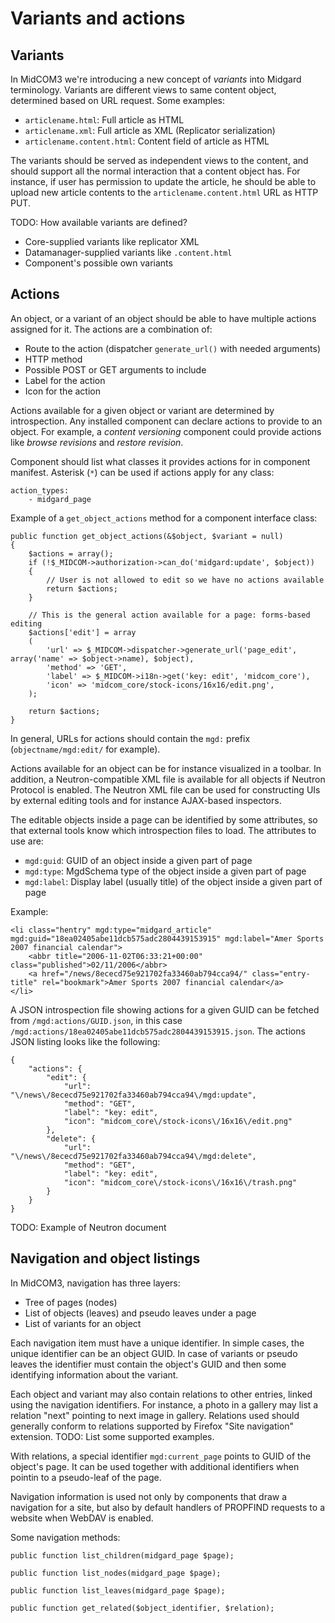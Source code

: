 Variants and actions
====================

## Variants

In MidCOM3 we're introducing a new concept of _variants_ into Midgard terminology. Variants are different views to same content object, determined based on URL request. Some examples:

* `articlename.html`: Full article as HTML
* `articlename.xml`: Full article as XML (Replicator serialization)
* `articlename.content.html`: Content field of article as HTML

The variants should be served as independent views to the content, and should support all the normal interaction that a content object has. For instance, if user has permission to update the article, he should be able to upload new article contents to the `articlename.content.html` URL as HTTP PUT.

TODO: How available variants are defined?

* Core-supplied variants like replicator XML
* Datamanager-supplied variants like `.content.html`
* Component's possible own variants

## Actions

An object, or a variant of an object should be able to have multiple actions assigned for it. The actions are a combination of:

* Route to the action (dispatcher `generate_url()` with needed arguments)
* HTTP method
* Possible POST or GET arguments to include
* Label for the action
* Icon for the action

Actions available for a given object or variant are determined by introspection. Any installed component can declare actions to provide to an object. For example, a _content versioning_ component could provide actions like _browse revisions_ and _restore revision_.

Component should list what classes it provides actions for in component manifest. Asterisk (`*`) can be used if actions apply for any  class:

    action_types:
        - midgard_page

Example of a `get_object_actions` method for a component interface class:

    public function get_object_actions(&$object, $variant = null)
    {
        $actions = array();
        if (!$_MIDCOM->authorization->can_do('midgard:update', $object))
        {
            // User is not allowed to edit so we have no actions available
            return $actions;
        }
        
        // This is the general action available for a page: forms-based editing
        $actions['edit'] = array
        (
            'url' => $_MIDCOM->dispatcher->generate_url('page_edit', array('name' => $object->name), $object),
            'method' => 'GET',
            'label' => $_MIDCOM->i18n->get('key: edit', 'midcom_core'),
            'icon' => 'midcom_core/stock-icons/16x16/edit.png',
        );

        return $actions;
    }

In general, URLs for actions should contain the `mgd:` prefix (`objectname/mgd:edit/` for example).

Actions available for an object can be for instance visualized in a toolbar. In addition, a Neutron-compatible XML file is available for all objects if Neutron Protocol is enabled. The Neutron XML file can be used for constructing UIs by external editing tools and for instance AJAX-based inspectors.

The editable objects inside a page can be identified by some attributes, so that external tools know which introspection files to load. The attributes to use are:

* `mgd:guid`: GUID of an object inside a given part of page
* `mgd:type`: MgdSchema type of the object inside a given part of page
* `mgd:label`: Display label (usually title) of the object inside a given part of page

Example:

    <li class="hentry" mgd:type="midgard_article" mgd:guid="18ea02405abe11dcb575adc2804439153915" mgd:label="Amer Sports 2007 financial calendar">
        <abbr title="2006-11-02T06:33:21+00:00" class="published">02/11/2006</abbr>
        <a href="/news/8ececd75e921702fa33460ab794cca94/" class="entry-title" rel="bookmark">Amer Sports 2007 financial calendar</a>
    </li>

A JSON introspection file showing actions for a given GUID can be fetched from `/mgd:actions/GUID.json`, in this case `/mgd:actions/18ea02405abe11dcb575adc2804439153915.json`. The actions JSON listing looks like the following:

    {
        "actions": {
            "edit": {
                "url": "\/news\/8ececd75e921702fa33460ab794cca94\/mgd:update",
                "method": "GET",
                "label": "key: edit",
                "icon": "midcom_core\/stock-icons\/16x16\/edit.png"
            },
            "delete": {
                "url": "\/news\/8ececd75e921702fa33460ab794cca94\/mgd:delete",
                "method": "GET",
                "label": "key: edit",
                "icon": "midcom_core\/stock-icons\/16x16\/trash.png"
            }
        }
    }

TODO: Example of Neutron document

## Navigation and object listings

In MidCOM3, navigation has three layers:

* Tree of pages (nodes)
* List of objects (leaves) and pseudo leaves under a page
* List of variants for an object

Each navigation item must have a unique identifier. In simple cases, the unique identifier can be an object GUID. In case of variants or pseudo leaves the identifier must contain the object's GUID and then some identifying information about the variant.

Each object and variant may also contain relations to other entries, linked using the navigation identifiers. For instance, a photo in a gallery may list a relation "next" pointing to next image in gallery. Relations used should generally conform to relations supported by Firefox "Site navigation" extension. TODO: List some supported examples.

With relations, a special identifier `mgd:current_page` points to GUID of the object's page. It can be used together with additional identifiers when pointin to a pseudo-leaf of the page.

Navigation information is used not only by components that draw a navigation for a site, but also by default handlers of PROPFIND requests to a website when WebDAV is enabled.

Some navigation methods:

    public function list_children(midgard_page $page);
    
    public function list_nodes(midgard_page $page);
    
    public function list_leaves(midgard_page $page);
    
    public function get_related($object_identifier, $relation);
